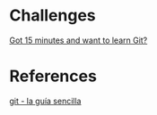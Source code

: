 # Challenges

[Got 15 minutes and want to learn Git?](https://try.github.io/levels/1/challenges/1)

# References

[git - la guía sencilla](http://rogerdudler.github.io/git-guide/index.es.html)